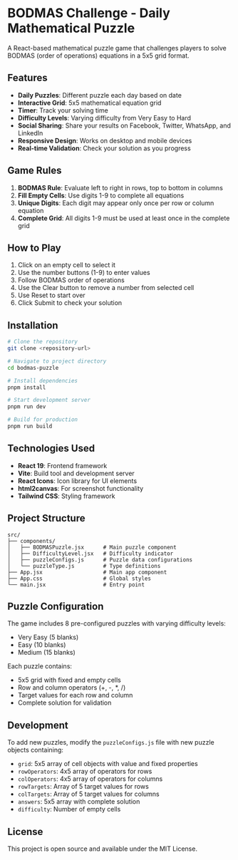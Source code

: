 # BODMAS Challenge - Daily Mathematical Puzzle

A React-based mathematical puzzle game that challenges players to solve BODMAS (order of operations) equations in a 5x5 grid format.

## Features

- **Daily Puzzles**: Different puzzle each day based on date
- **Interactive Grid**: 5x5 mathematical equation grid
- **Timer**: Track your solving time
- **Difficulty Levels**: Varying difficulty from Very Easy to Hard
- **Social Sharing**: Share your results on Facebook, Twitter, WhatsApp, and LinkedIn
- **Responsive Design**: Works on desktop and mobile devices
- **Real-time Validation**: Check your solution as you progress

## Game Rules

1. **BODMAS Rule**: Evaluate left to right in rows, top to bottom in columns
2. **Fill Empty Cells**: Use digits 1-9 to complete all equations
3. **Unique Digits**: Each digit may appear only once per row or column equation
4. **Complete Grid**: All digits 1-9 must be used at least once in the complete grid

## How to Play

1. Click on an empty cell to select it
2. Use the number buttons (1-9) to enter values
3. Follow BODMAS order of operations
4. Use the Clear button to remove a number from selected cell
5. Use Reset to start over
6. Click Submit to check your solution

## Installation

```bash
# Clone the repository
git clone <repository-url>

# Navigate to project directory
cd bodmas-puzzle

# Install dependencies
pnpm install

# Start development server
pnpm run dev

# Build for production
pnpm run build
```

## Technologies Used

- **React 19**: Frontend framework
- **Vite**: Build tool and development server
- **React Icons**: Icon library for UI elements
- **html2canvas**: For screenshot functionality
- **Tailwind CSS**: Styling framework

## Project Structure

```
src/
├── components/
│   ├── BODMASPuzzle.jsx      # Main puzzle component
│   ├── DifficultyLevel.jsx   # Difficulty indicator
│   ├── puzzleConfigs.js      # Puzzle data configurations
│   └── puzzleType.js         # Type definitions
├── App.jsx                   # Main app component
├── App.css                   # Global styles
└── main.jsx                  # Entry point
```

## Puzzle Configuration

The game includes 8 pre-configured puzzles with varying difficulty levels:
- Very Easy (5 blanks)
- Easy (10 blanks) 
- Medium (15 blanks)

Each puzzle contains:
- 5x5 grid with fixed and empty cells
- Row and column operators (+, -, *, /)
- Target values for each row and column
- Complete solution for validation

## Development

To add new puzzles, modify the `puzzleConfigs.js` file with new puzzle objects containing:
- `grid`: 5x5 array of cell objects with value and fixed properties
- `rowOperators`: 4x5 array of operators for rows
- `colOperators`: 4x5 array of operators for columns  
- `rowTargets`: Array of 5 target values for rows
- `colTargets`: Array of 5 target values for columns
- `answers`: 5x5 array with complete solution
- `difficulty`: Number of empty cells

## License

This project is open source and available under the MIT License.
